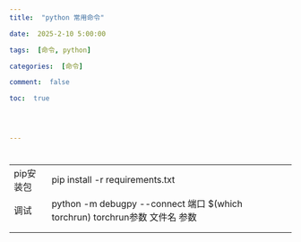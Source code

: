 ```yaml
---
title:  "python 常用命令"

date:  2025-2-10 5:00:00

tags:  [命令, python]

categories:  [命令]

comment:  false

toc:  true




---
```


#

<!--more-->



|           |                                                              |      |
| --------- | ------------------------------------------------------------ | ---- |
| pip安装包 | pip install -r  requirements.txt                             |      |
| 调试      | python -m debugpy --connect 端口 $(which torchrun) torchrun参数 文件名 参数 |      |
|           |                                                              |      |
|           |                                                              |      |

